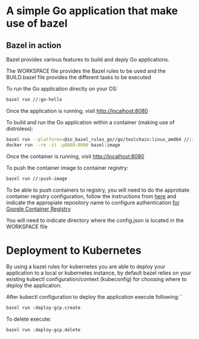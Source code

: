 # A simple Go application that make use of bazel

## Bazel in action

Bazel provides various features to build and deply Go applications.

The WORKSPACE file provides the Bazel rules to be used and the BUILD.bazel file provides the different tasks to be executed

To run the Go application directly on your OS:

```bash
bazel run //:go-hello
```
Once the application is running, visit [http://localhost:8080](http://localhost:8080)

To build and run the Go application within a container (making use of distroless):

```bash
bazel run --platforms=@io_bazel_rules_go//go/toolchain:linux_amd64 //:image
docker run --rm -it -p8080:8080 bazel:image
```
Once the container is running, visit [http://localhost:8080](http://localhost:8080)

To push the container image to container registry:

```bash
bazel run //:push-image
```

To be able to push containers to registry, you will need to do the approtiate container registry configuration, follow the instructions from [here](https://cloud.google.com/container-registry/docs/advanced-authentication#gcloud-helper) and indicate the appropiate repository name to configure authentication [for Google Container Registry](https://cloud.google.com/container-registry/docs)

You will need to indicate directory where the config.json is located in the WORKSPACE file

# Deployment to Kubernetes

By using a bazel rules for kubernetes you are able to deploy your application to a local or kubernetes instance, by default bazel relies on your existing kubectl configuration/context (kubeconfig) for choosing where to deploy the application.

After kubectl configuration to deploy the application execute following:¨

```bash
bazel run :deploy-gcp.create
```

To delete execute:

```bash
bazel run :deploy-gcp.delete
```
